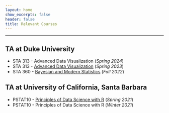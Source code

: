 ```yaml
---
layout: home
show_excerpts: false
header: false
title: Relevant Courses
---
```


------------------------------------------------------------------------------

## TA at Duke University
- STA 313 - Advanced Data Visualization (_Spring 2024_)
- STA 313 - [Advanced Data Visualization](https://vizdata.org/) (_Spring 2023_)
- STA 360 - [Bayesian and Modern Statistics](https://github.com/resteorts/modern-bayes) (_Fall 2022_)

## TA at University of California, Santa Barbara
- PSTAT10 - [Principles of Data Science with R](https://www.pstat.ucsb.edu/sites/secure.lsit.ucsb.edu.stat.d7/files/sitefiles/Resources/fall17.pdf) (_Spring 2021_)
- PSTAT10 - Principles of Data Science with R (_Winter 2021_)